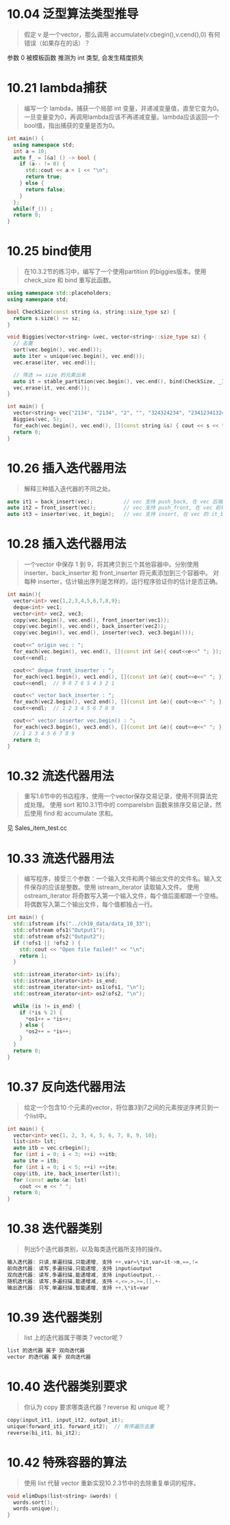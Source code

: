 # 10.04 泛型算法类型推导
> 假定 v 是一个vector<double>，那么调用 accumulate(v.cbegin(),v.cend(),0) 有何错误（如果存在的话）？

参数 0 被模板函数 推测为 int 类型, 会发生精度损失

# 10.21 lambda捕获
> 编写一个 lambda，捕获一个局部 int 变量，并递减变量值，直至它变为0。
> 一旦变量变为0，再调用lambda应该不再递减变量。lambda应该返回一个bool值，指出捕获的变量是否为0。
```c++
int main() {
  using namespace std;
  int a = 10;
  auto f_ = [&a] () -> bool {
    if (a-- != 0) {
      std::cout << a + 1 << "\n";
      return true;
    } else {
      return false;
    }
  };
  while(f_()) ;
  return 0;
}
```

# 10.25 bind使用
> 在10.3.2节的练习中，编写了一个使用partition 的biggies版本。使用 check_size 和 bind 重写此函数。
```c++
using namespace std::placeholders;
using namespace std;

bool CheckSize(const string &s, string::size_type sz) {
  return s.size() >= sz;
}

void Biggies(vector<string> &vec, vector<string>::size_type sz) {
  // 去重
  sort(vec.begin(), vec.end());
  auto iter = unique(vec.begin(), vec.end());
  vec.erase(iter, vec.end());

  // 筛选 >= size 的元素出来
  auto it = stable_partition(vec.begin(), vec.end(), bind(CheckSize, _1, sz));
  vec.erase(it, vec.end());
}

int main() {
  vector<string> vec{"2134", "2134", "2", "", "324324234", "234123413241"};
  Biggies(vec, 5);
  for_each(vec.begin(), vec.end(), [](const string &s) { cout << s << " "; });
  return 0;
}
```

# 10.26 插入迭代器用法
> 解释三种插入迭代器的不同之处。
```c++
auto it1 = back_insert(vec);          // vec 支持 push_back, 在 vec 后端插入
auto it2 = front_insert(vec);         // vec 支持 push_front, 在 vec 前端插入
auto it3 = inserter(vec, it_begin);   // vec 支持 insert, 在 vec 的 it_begin 之前插入
```

# 10.28 插入迭代器用法
> 一个vector 中保存 1 到 9，将其拷贝到三个其他容器中。分别使用inserter、back_inserter 和 front_inserter 将元素添加到三个容器中。
> 对每种 inserter，估计输出序列是怎样的，运行程序验证你的估计是否正确。
```c++
int main(){
  vector<int> vec{1,2,3,4,5,6,7,8,9};
  deque<int> vec1;
  vector<int> vec2, vec3;
  copy(vec.begin(), vec.end(), front_inserter(vec1));
  copy(vec.begin(), vec.end(), back_inserter(vec2));
  copy(vec.begin(), vec.end(), inserter(vec3, vec3.begin()));

  cout<<" origin vec : ";
  for_each(vec.begin(), vec.end(), [](const int &e){ cout<<e<<" "; });
  cout<<endl;

  cout<<" deque front_inserter : ";
  for_each(vec1.begin(), vec1.end(), [](const int &e){ cout<<e<<" "; });
  cout<<endl;  // 9 8 7 6 5 4 3 2 1

  cout<<" vector back_inserter : ";
  for_each(vec2.begin(), vec2.end(), [](const int &e){ cout<<e<<" "; });
  cout<<endl;  // 1 2 3 4 5 6 7 8 9

  cout<<" vector inserter vec.begin() : ";
  for_each(vec3.begin(), vec3.end(), [](const int &e){ cout<<e<<" "; });
  // 1 2 3 4 5 6 7 8 9
  return 0;
}
```

# 10.32 流迭代器用法
> 重写1.6节中的书店程序，使用一个vector保存交易记录，使用不同算法完成处理。
> 使用 sort 和10.3.1节中的 compareIsbn 函数来排序交易记录，然后使用 find 和 accumulate 求和。

见 Sales_item_test.cc

# 10.33 流迭代器用法
> 编写程序，接受三个参数：一个输入文件和两个输出文件的文件名。输入文件保存的应该是整数。使用 istream_iterator 读取输入文件。
> 使用 ostream_iterator 将奇数写入第一个输入文件，每个值后面都跟一个空格。将偶数写入第二个输出文件，每个值都独占一行。
```c++
int main() {
  std::ifstream ifs("../ch10_data/data_10_33");
  std::ofstream ofs1("Output1");
  std::ofstream ofs2("Output2");
  if (!ofs1 || !ofs2 ) {
    std::cout << "Open file failed!" << "\n";
    return 1;
  }

  std::istream_iterator<int> is(ifs);
  std::istream_iterator<int> is_end;
  std::ostream_iterator<int> os1(ofs1, "\n");
  std::ostream_iterator<int> os2(ofs2, "\n");

  while (is != is_end) {
    if (*is % 2) {
      *os1++ = *is++;
    } else {
      *os2++ = *is++;
    }
  }
  return 0;
}
```

# 10.37 反向迭代器用法
> 给定一个包含10 个元素的vector，将位置3到7之间的元素按逆序拷贝到一个list中。
```c++
int main() {
  vector<int> vec{1, 2, 3, 4, 5, 6, 7, 8, 9, 10};
  list<int> lst;
  auto itb = vec.crbegin();
  for (int i = 0; i < 3; ++i) ++itb;
  auto ite = itb;
  for (int i = 0; i < 5; ++i) ++ite;
  copy(itb, ite, back_inserter(lst));
  for (const auto &e: lst)
    cout << e << " ";
  return 0;
}
```

# 10.38 迭代器类别
> 列出5个迭代器类别，以及每类迭代器所支持的操作。
```c++
输入迭代器: 只读,单遍扫描,只能递增, 支持 ++,var=\*it,var=it->m,==,!= 
前向迭代器: 读写,多遍扫描,只能递增, 支持 input&output                
双向迭代器: 读写,多遍扫描,能递增减, 支持 input&output,--             
随机迭代器: 读写,多遍扫描,能递增减, 支持 <,<=,>,>=,[],+-            
输出迭代器: 只写,单遍扫描,智能递增, 支持 ++,\*it=var               
```

# 10.39 迭代器类别
> list 上的迭代器属于哪类？vector呢？
```c++
list 的迭代器 属于 双向迭代器
vector 的迭代器 属于 双向迭代器
```

# 10.40 迭代器类别要求
> 你认为 copy 要求哪类迭代器？reverse 和 unique 呢？
```c++
copy(input_it1, input_it2, output_it);
unique(forward_it1, forward_it2);  // 有序遍历去重
reverse(bi_it1, bi_it2);
```

# 10.42 特殊容器的算法
> 使用 list 代替 vector 重新实现10.2.3节中的去除重复单词的程序。
```c++
void elimDups(list<string> &words) {
  words.sort();
  words.unique();
}
```